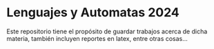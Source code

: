 # Lenguajes y Automatas 2024
Este repositorio tiene el propósito de guardar trabajos acerca de dicha materia, también incluyen reportes en latex, entre otras cosas...
